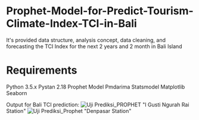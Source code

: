 # Prophet-Model-for-Predict-Tourism-Climate-Index-TCI-in-Bali
It's provided data structure, analysis concept, data cleaning, and forecasting the TCI Index for the next 2 years and 2 month in Bali Island

# Requirements
Python 3.5.x
Pystan 2.18
Prophet Model
Pmdarima
Statsmodel
Matplotlib
Seaborn

Output for Bali TCI prediction:
![Uji Prediksi_PROPHET](https://github.com/tapriliando/Prophet-Model-for-Predict-Tourism-Climate-Index-TCI-in-Bali/assets/136974864/6afeedc9-73a1-4393-8c4d-75ca07f78923)
"I Gusti Ngurah Rai Station"
![Uji Prediksi_Prophet](https://github.com/tapriliando/Prophet-Model-for-Predict-Tourism-Climate-Index-TCI-in-Bali/assets/136974864/f11b2ae3-2c59-411e-9564-2832120483df)
"Denpasar Station"
